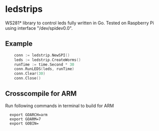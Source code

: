 # ledstrips
WS281* library to control leds fully written in Go. 
Tested on Raspberry Pi using interface "/dev/spidev0.0".


## Example
```go
    conn := ledstrip.NewSPI()
	leds := ledstrip.CreateWorms()
	runTime := time.Second * 30
	conn.RunLEDS(leds, runTime)
	conn.Clear(30)
	conn.Close()

```

## Crosscompile for ARM
Run following commands in terminal to build for ARM
```terminal
  export GOARCH=arm
  export GOARM=7
  export GOBIN=
```


